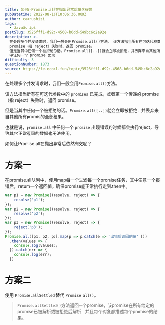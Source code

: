 ```yaml
---
title: 如何让Promise.all在抛出异常后依然有效
pubDatetime: 2022-08-10T10:06:36.000Z
author: caorushizi
tags:
  - JavaScript
postSlug: 3526fff1-d92d-4568-b6dd-549bc6c2a92e
description: >-
  在处理多个并发请求时，我们一般会用Promise.all()方法。 该方法指当所有在可迭代参数中的 promises 已完成，或者第一个传递的
  promise（指 reject）失败时，返回 promise。
  但是当其中任何一个被拒绝的话。Promise.all([..])就会立即被拒绝，并丢弃来自其他所有promis的全部结果。 也就是说，promise.all
  中任何一个 promise 出现
difficulty: 3
questionNumber: 1873
source: https://fe.ecool.fun/topic/3526fff1-d92d-4568-b6dd-549bc6c2a92e
---
```


在处理多个并发请求时，我们一般会用`Promise.all()`方法。

该方法指当所有在可迭代参数中的 `promises` 已完成，或者第一个传递的 promise（指 reject）失败时，返回 promise。

但是当其中任何一个被拒绝的话。`Promise.all([..])`就会立即被拒绝，并丢弃来自其他所有promis的全部结果。

也就是说，`promise.all` 中任何一个 `promise` 出现错误的时候都会执行reject，导致其它正常返回的数据也无法使用。

如何让Promise.all在抛出异常后依然有效呢？

# 方案一

在promise.all队列中，使用map每一个过滤每一个promise任务，其中任意一个报错后，return一个返回值，确保promise能正常执行走到.then中。

```js
var p1 = new Promise((resolve, reject) => {
	resolve('p1');
});
var p2 = new Promise((resolve, reject) => {
	resolve('p2');
});
var p3 = new Promise((resolve, reject) => {
	reject('p3');
});
Promise.all([p1, p2, p3].map(p => p.catch(e => '出错后返回的值' )))
  .then(values => {
    console.log(values);
  }).catch(err => {
    console.log(err);
  })
```

# 方案二

使用 `Promise.allSettled` 替代 `Promise.all()`。

> `Promise.allSettled()`方法返回一个promise，该promise在所有给定的promise已被解析或被拒绝后解析，并且每个对象都描述每个promise的结果。





